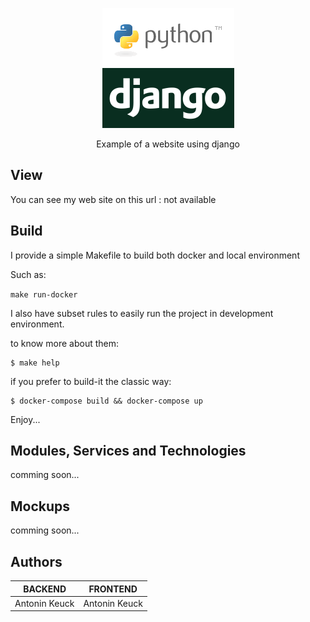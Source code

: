 <p align="center">
  <a>
    <img alt="Django & python logo" src="./assets/django.png"/>
  </a>
  <p align="center">Example of a website using django</p>
</p>


## View

You can see my web site on this url : not available

## Build

I provide a simple Makefile to build both docker and local environment

Such as:

``` make run-docker ```

I also have subset rules to easily run the project in development environment.

to know more about them:

```
$ make help
```

if you prefer to build-it the classic way:
```
$ docker-compose build && docker-compose up
```

Enjoy... 

## Modules, Services and Technologies 

comming soon...

## Mockups

comming soon...

## Authors

| BACKEND | FRONTEND |
|---------------------|--------------------------|
|Antonin Keuck        | Antonin Keuck            |
